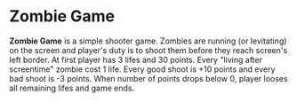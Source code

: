 # Zombie Game

**Zombie Game** is a simple shooter game. Zombies are running (or levitating) on the screen and player's duty is to shoot them before they reach screen's left border. At first player has 3 lifes and 30 points. Every "living after screentime" zombie cost 1 life. Every good shoot is +10 points and every bad shoot is -3 points. When number of points drops below 0, player looses all remaining lifes and game ends.  
